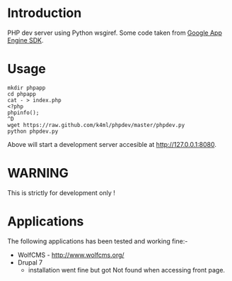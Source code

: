 Introduction
============
PHP dev server using Python wsgiref. Some code taken from [Google App Engine SDK][1].

Usage
=====

    mkdir phpapp
    cd phpapp
    cat - > index.php
    <?php
    phpinfo();
    ^D
    wget https://raw.github.com/k4ml/phpdev/master/phpdev.py
    python phpdev.py

Above will start a development server accesible at http://127.0.0.1:8080.

WARNING
=======
This is strictly for development only !

Applications
============
The following applications has been tested and working fine:-

* WolfCMS - http://www.wolfcms.org/
* Drupal 7
    - installation went fine but got Not found when accessing front page.

[1]:https://googleappengine.googlecode.com/svn/trunk/python/google/appengine/tools/devappserver2/php/runtime.py
